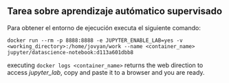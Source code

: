 ## Tarea sobre aprendizaje autómatico supervisado

Para obtener el entorno de ejecución executa el siguiente comando:

```
docker run --rm -p 8888:8888 -e JUPYTER_ENABLE_LAB=yes -v <working_directory>:/home/jovyan/work --name <container_name> jupyter/datascience-notebook:d113a601dbb8

```  

executing `docker logs <container_name>` returns the web direction to access *jupyter_lab*, copy and paste it to a browser and you are ready.  

